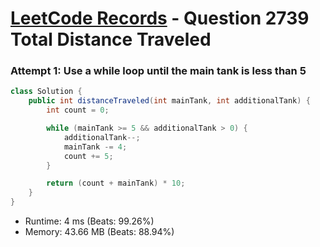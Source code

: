 # [LeetCode Records](../../README.md) - Question 2739 Total Distance Traveled

### Attempt 1: Use a while loop until the main tank is less than 5
```java
class Solution {
    public int distanceTraveled(int mainTank, int additionalTank) {
        int count = 0;

        while (mainTank >= 5 && additionalTank > 0) {
            additionalTank--;
            mainTank -= 4;
            count += 5;
        }

        return (count + mainTank) * 10;
    }
}
```
- Runtime: 4 ms (Beats: 99.26%)
- Memory: 43.66 MB (Beats: 88.94%)

<br>
